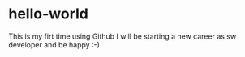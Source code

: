 # hello-world
This is my firt time using Github
I will be starting a new career as sw developer and be happy :-)
